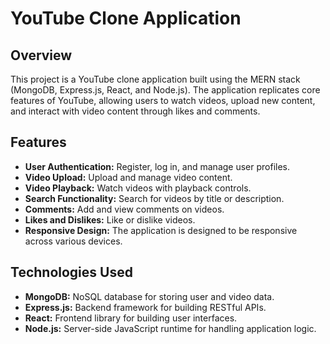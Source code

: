 # YouTube Clone Application

## Overview

This project is a YouTube clone application built using the MERN stack (MongoDB, Express.js, React, and Node.js). The application replicates core features of YouTube, allowing users to watch videos, upload new content, and interact with video content through likes and comments.

## Features

- **User Authentication:** Register, log in, and manage user profiles.
- **Video Upload:** Upload and manage video content.
- **Video Playback:** Watch videos with playback controls.
- **Search Functionality:** Search for videos by title or description.
- **Comments:** Add and view comments on videos.
- **Likes and Dislikes:** Like or dislike videos.
- **Responsive Design:** The application is designed to be responsive across various devices.

## Technologies Used

- **MongoDB:** NoSQL database for storing user and video data.
- **Express.js:** Backend framework for building RESTful APIs.
- **React:** Frontend library for building user interfaces.
- **Node.js:** Server-side JavaScript runtime for handling application logic.
